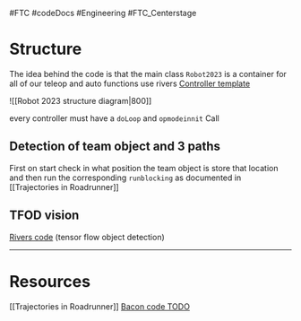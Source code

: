 #FTC #codeDocs #Engineering #FTC_Centerstage

# Structure 
The idea behind the code is that the main class `Robot2023` is a container for all of our teleop and auto functions  use rivers [Controller template](https://github.com/chsbacon/FTC-CENTERSTAGE-7080/blob/master/TeamCode/src/main/java/org/firstinspires/ftc/teamcode/modules/ControllerTemplate.java)

![[Robot 2023 structure diagram|800]]

every controller must have a `doLoop` and `opmodeinnit` Call



## Detection of team object and 3 paths
First on start check in what position the team object is store that location and then run the corresponding `runblocking` as documented in [[Trajectories in Roadrunner]] 




## TFOD vision 
[Rivers code](https://github.com/chsbacon/FTC-CENTERSTAGE-7080/blob/master/TeamCode/src/main/java/org/firstinspires/ftc/teamcode/modules/TfodController.java)
(tensor flow object detection)


---

# Resources 
[[Trajectories in Roadrunner]]
[Bacon code TODO](https://github.com/orgs/chsbacon/projects/6)

